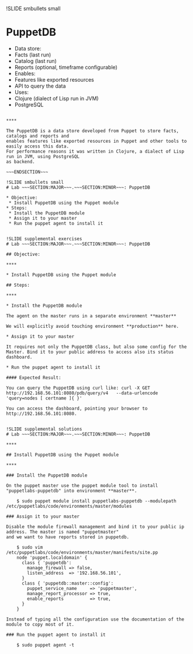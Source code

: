 !SLIDE smbullets small
# PuppetDB

* Data store:
 * Facts (last run)
 * Catalog (last run)
 * Reports (optional, timeframe configurable)
* Enables:
 * Features like exported resources
 * API to query the data
* Uses:
 * Clojure (dialect of Lisp run in JVM)
 * PostgreSQL

~~~SECTION:handouts~~~

****

The PuppetDB is a data store developed from Puppet to store facts, catalogs and reports and
enables features like exported resources in Puppet and other tools to easily access this data.
For performance reasons it was written in Clojure, a dialect of Lisp run in JVM, using PostgreSQL
as backend.

~~~ENDSECTION~~~

!SLIDE smbullets small
# Lab ~~~SECTION:MAJOR~~~.~~~SECTION:MINOR~~~: PuppetDB

* Objective:
 * Install PuppetDB using the Puppet module
* Steps:
 * Install the PuppetDB module
 * Assign it to your master
 * Run the puppet agent to install it


!SLIDE supplemental exercises
# Lab ~~~SECTION:MAJOR~~~.~~~SECTION:MINOR~~~: PuppetDB

## Objective:

****

* Install PuppetDB using the Puppet module

## Steps:

****

* Install the PuppetDB module

The agent on the master runs in a separate environment **master**

We will explicitly avoid touching environment **production** here.

* Assign it to your master

It requires not only the PuppetDB class, but also some config for the Master. Bind it to your public address to access also its status dashboard.

* Run the puppet agent to install it

#### Expected Result:

You can query the PuppetDB using curl like: curl -X GET http://192.168.56.101:8080/pdb/query/v4   --data-urlencode 'query=nodes [ certname ]{ }'

You can access the dashboard, pointing your browser to http://192.168.56.101:8080.


!SLIDE supplemental solutions
# Lab ~~~SECTION:MAJOR~~~.~~~SECTION:MINOR~~~: PuppetDB

****

## Install PuppetDB using the Puppet module

****

### Install the PuppetDB module

On the puppet master use the puppet module tool to install "puppetlabs-puppetdb" into environment **master**.

    $ sudo puppet module install puppetlabs-puppetdb --modulepath /etc/puppetlabs/code/environments/master/modules

### Assign it to your master

Disable the module firewall management and bind it to your public ip address. The master is named "puppetmaster"
and we want to have reports stored in puppetdb.

    $ sudo vim /etc/puppetlabs/code/environments/master/manifests/site.pp
    node 'puppet.localdomain' {
      class { 'puppetdb':
        manage_firewall => false,
        listen_address  => '192.168.56.101',
      }
      class { 'puppetdb::master::config':
        puppet_service_name     => 'puppetmaster',
        manage_report_processor => true,
        enable_reports          => true,
      }
    }

Instead of typing all the configuration use the documentation of the module to copy most of it.

### Run the puppet agent to install it

    $ sudo puppet agent -t
